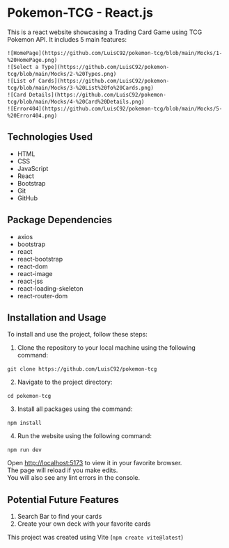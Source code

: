 # Pokemon-TCG - React.js

This is a react website showcasing a Trading Card Game using TCG Pokemon API.
It includes 5 main features:

    ![HomePage](https://github.com/LuisC92/pokemon-tcg/blob/main/Mocks/1-%20HomePage.png)
    ![Select a Type](https://github.com/LuisC92/pokemon-tcg/blob/main/Mocks/2-%20Types.png)
    ![List of Cards](https://github.com/LuisC92/pokemon-tcg/blob/main/Mocks/3-%20List%20fo%20Cards.png)
    ![Card Details](https://github.com/LuisC92/pokemon-tcg/blob/main/Mocks/4-%20Card%20Details.png)
    ![Error404](https://github.com/LuisC92/pokemon-tcg/blob/main/Mocks/5-%20Error404.png)

## Technologies Used

- HTML
- CSS
- JavaScript
- React
- Bootstrap
- Git
- GitHub

## Package Dependencies

- axios
- bootstrap
- react
- react-bootstrap
- react-dom
- react-image
- react-jss
- react-loading-skeleton
- react-router-dom


## Installation and Usage

To install and use the project, follow these steps:

1. Clone the repository to your local machine using the following command:

```git clone https://github.com/LuisC92/pokemon-tcg```

2. Navigate to the project directory:

```cd pokemon-tcg```

3. Install all packages using the command:

```npm install```

4. Run the website using the following command:

```npm run dev```

Open [http://localhost:5173](http://localhost:5173) to view it in your favorite browser.<br />
The page will reload if you make edits.<br />
You will also see any lint errors in the console.


## Potential Future Features

1. Search Bar to find your cards
2. Create your own deck with your favorite cards

This project was created using Vite
(``` npm create vite@latest ```)
